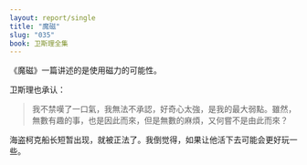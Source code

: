 ```yaml
---
layout: report/single
title: "魔磁"
slug: "035"
book: 卫斯理全集
---
```

《魔磁》一篇讲述的是使用磁力的可能性。

卫斯理也承认：

>我不禁嘆了一口氣，我無法不承認，好奇心太強，是我的最大弱點。雖然，無數有趣的事，也是因此而來，但是無數的麻煩，又何嘗不是由此而來？

海盗柯克船长短暂出现，就被正法了。我倒觉得，如果让他活下去可能会更好玩一些。
